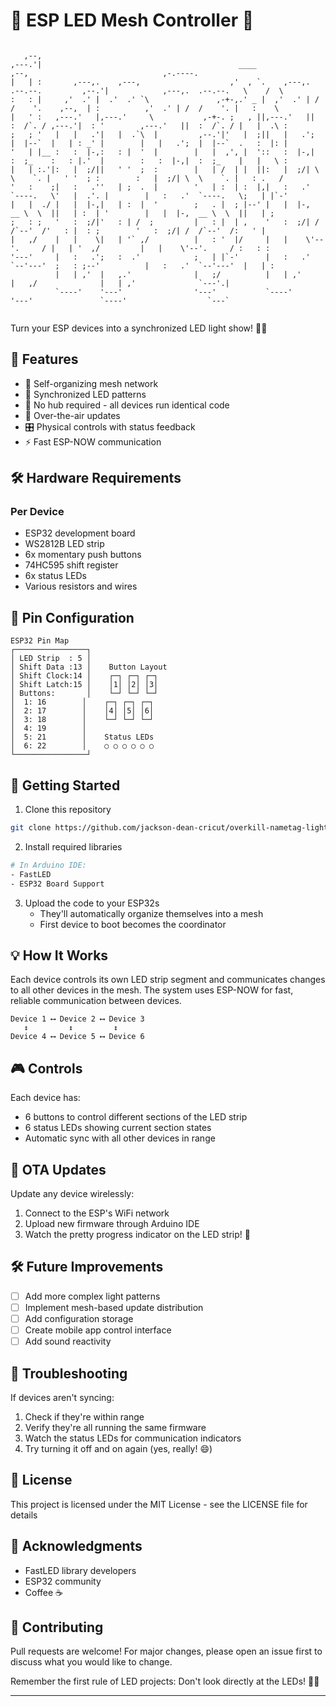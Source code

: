 # 🌟 ESP LED Mesh Controller 🌟

```

   ,--,                                                                                                                              
,---.'|                                            ____                                ,--,                              ,-.----.    
|   | :       ,---,.    ,---,                    ,'  , `.    ,---,.  .--.--.         ,--.'|            ,---,.  .--.--.   \    /  \   
:   : |     ,'  .' |  .'  .' `\               ,-+-,.' _ |  ,'  .' | /  /    '.    ,--,  | :          ,'  .' | /  /    '. |   :    \  
|   ' :   ,---.'   |,---.'     \           ,-+-. ;   , ||,---.'   ||  :  /`. / ,---.'|  : '        ,---.'   ||  :  /`. / |   |  .\ : 
;   ; '   |   |   .'|   |  .`\  |         ,--.'|'   |  ;||   |   .';  |  |--`  |   | : _' |        |   |   .';  |  |--`  .   :  |: | 
'   | |__ :   :  |-,:   : |  '  |        |   |  ,', |  '::   :  |-,|  :  ;_    :   : |.'  |        :   :  |-,|  :  ;_    |   |   \ : 
|   | :.'|:   |  ;/||   ' '  ;  :        |   | /  | |  ||:   |  ;/| \  \    `. |   ' '  ; :        :   |  ;/| \  \    `. |   : .   / 
'   :    ;|   :   .''   | ;  .  |        '   | :  | :  |,|   :   .'  `----.   \'   |  .'. |        |   :   .'  `----.   \;   | |`-'  
|   |  ./ |   |  |-,|   | :  |  '        ;   . |  ; |--' |   |  |-,  __ \  \  ||   | :  | '        |   |  |-,  __ \  \  ||   | ;     
;   : ;   '   :  ;/|'   : | /  ;         |   : |  | ,    '   :  ;/| /  /`--'  /'   : |  : ;        '   :  ;/| /  /`--'  /:   ' |     
|   ,/    |   |    \|   | '` ,/          |   : '  |/     |   |    \'--'.     / |   | '  ,/         |   |    \'--'.     / :   : :     
'---'     |   :   .';   :  .'            ;   | |`-'      |   :   .'  `--'---'  ;   : ;--'          |   :   .'  `--'---'  |   | :     
          |   | ,'  |   ,.'              |   ;/          |   | ,'              |   ,/              |   | ,'              `---'.|     
          `----'    '---'                '---'           `----'                '---'               `----'                  `---`     
                                                                                                                                     

```

Turn your ESP devices into a synchronized LED light show! 🎪✨

## 🎯 Features

- 🔄 Self-organizing mesh network
- 🎨 Synchronized LED patterns
- 🔧 No hub required - all devices run identical code
- 📡 Over-the-air updates
- 🎛️ Physical controls with status feedback
- ⚡ Fast ESP-NOW communication

## 🛠️ Hardware Requirements

### Per Device
- ESP32 development board
- WS2812B LED strip
- 6x momentary push buttons
- 74HC595 shift register
- 6x status LEDs
- Various resistors and wires

## 📌 Pin Configuration

```
ESP32 Pin Map
┌────────────────┐
│ LED Strip  : 5 │
│ Shift Data :13 │    Button Layout
│ Shift Clock:14 │    ┌─┐ ┌─┐ ┌─┐
│ Shift Latch:15 │    │1│ │2│ │3│
│ Buttons:       │    └─┘ └─┘ └─┘
│  1: 16        │    ┌─┐ ┌─┐ ┌─┐
│  2: 17        │    │4│ │5│ │6│
│  3: 18        │    └─┘ └─┘ └─┘
│  4: 19        │
│  5: 21        │    Status LEDs
│  6: 22        │    ○ ○ ○ ○ ○ ○
└────────────────┘
```

## 🚀 Getting Started

1. Clone this repository
```bash
git clone https://github.com/jackson-dean-cricut/overkill-nametag-lights.git
```

2. Install required libraries
```bash
# In Arduino IDE:
- FastLED
- ESP32 Board Support
```

3. Upload the code to your ESP32s
   - They'll automatically organize themselves into a mesh
   - First device to boot becomes the coordinator

## 💡 How It Works

Each device controls its own LED strip segment and communicates changes to all other devices in the mesh. The system uses ESP-NOW for fast, reliable communication between devices.

```
Device 1 ⟷ Device 2 ⟷ Device 3
   ↕         ↕         ↕
Device 4 ⟷ Device 5 ⟷ Device 6
```

## 🎮 Controls

Each device has:
- 6 buttons to control different sections of the LED strip
- 6 status LEDs showing current section states
- Automatic sync with all other devices in range

## 🔄 OTA Updates

Update any device wirelessly:
1. Connect to the ESP's WiFi network
2. Upload new firmware through Arduino IDE
3. Watch the pretty progress indicator on the LED strip! 🌈

## 🛠️ Future Improvements

- [ ] Add more complex light patterns
- [ ] Implement mesh-based update distribution
- [ ] Add configuration storage
- [ ] Create mobile app control interface
- [ ] Add sound reactivity

## 🐛 Troubleshooting

If devices aren't syncing:
1. Check if they're within range
2. Verify they're all running the same firmware
3. Watch the status LEDs for communication indicators
4. Try turning it off and on again (yes, really! 😄)

## 📝 License

This project is licensed under the MIT License - see the LICENSE file for details

## 🙏 Acknowledgments

- FastLED library developers
- ESP32 community
- Coffee ☕

## 🤝 Contributing

Pull requests are welcome! For major changes, please open an issue first to discuss what you would like to change.

Remember the first rule of LED projects: Don't look directly at the LEDs! 👀✨

---
